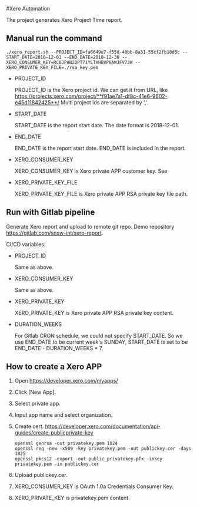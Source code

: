 #Xero Automation

The project generates Xero Project Time report. 


## Manual run the command 

```
./xero_report.sh --PROJECT_ID=fa6649e7-f55d-40bb-8a31-55cf2fb18d5c --START_DATE=2018-12-01 --END_DATE=2018-12-30 --XERO_CONSUMER_KEY=RC0JPAB2DPT71YLTXHBVP6AWJFV73W --XERO_PRIVATE_KEY_FILE=./rsa_key.pem
```

- PROJECT_ID
  
  PROJECT_ID is the Xero project id. We can get it from URL, like https://projects.xero.com/project/**f91ae7a1-df8c-41e6-9602-e45d11842425**/
  Multi project ids are separated by ','.
  
- START_DATE
 
  START_DATE is the report start date. The date format is 2018-12-01.
  
- END_DATE

  END_DATE is the report start date. END_DATE is included in the report.
  
- XERO_CONSUMER_KEY

  XERO_CONSUMER_KEY is Xero private APP customer key. See 
  
- XERO_PRIVATE_KEY_FILE

  XERO_PRIVATE_KEY_FILE is Xero private APP RSA private key file path.
  
## Run with Gitlab pipeline

Generate Xero report and upload to remote git repo. Demo repository https://gitlab.com/snsw-int/xero-report. 

CI/CD variables: 
- PROJECT_ID
  
  Same as above.
  
- XERO_CONSUMER_KEY
  
  Same as above.
  
- XERO_PRIVATE_KEY

  XERO_PRIVATE_KEY is Xero private APP RSA private key content.
  
- DURATION_WEEKS
  
  For Gitlab CRON schedule, we could not specify START_DATE. So we use END_DATE to be current week's SUNDAY, START_DATE is set to be END_DATE - DURATION_WEEKS * 7.


## How to create a Xero APP

1. Open https://developer.xero.com/myapps/
2. Click [New App].
3. Select private app.
4. Input app name and select organization.
5. Create cert. https://developer.xero.com/documentation/api-guides/create-publicprivate-key

    ```
    openssl genrsa -out privatekey.pem 1024
    openssl req -new -x509 -key privatekey.pem -out publickey.cer -days 1825
    openssl pkcs12 -export -out public_privatekey.pfx -inkey privatekey.pem -in publickey.cer
    ```
6. Upload publickey.cer.
7. XERO_CONSUMER_KEY is OAuth 1.0a Credentials Consumer Key.
8. XERO_PRIVATE_KEY is privatekey.pem content.
  